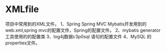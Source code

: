 # XMLfile
项目中常用到的XML文件。
1、Spring Spring MVC Mybatis开发用到的web.xml,spring mvc的配置文件，Spring的配置文件。
2、mybatis generator工具使用的的配置类
3、log4j数据c3p0sql 语句的配置文件
4、MySQL 的properties文件。
